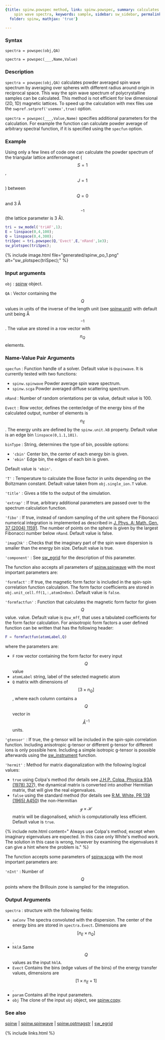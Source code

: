 ```yaml
---
{title: spinw.powspec method, link: spinw.powspec, summary: calculates powder averaged
    spin wave spectra, keywords: sample, sidebar: sw_sidebar, permalink: spinw_powspec,
  folder: spinw, mathjax: 'true'}

---
```

 
### Syntax
 
`spectra = powspec(obj,QA)`
 
`spectra = powspec(___,Name,Value)`
 
### Description
 
`spectra = powspec(obj,QA)` calculates powder averaged spin wave spectrum
by averaging over spheres with different radius around origin in
reciprocal space. This way the spin wave spectrum of polycrystalline
samples can be calculated. This method is not efficient for low
dimensional (2D, 1D) magnetic lattices. To speed up the calculation with
mex files use the `swpref.setpref('usemex',true)` option. 
 
`spectra = powspec(___,Value,Name)` specifies additional parameters for
the calculation. For example the function can calculate powder average of
arbitrary spectral function, if it is specified using the `specfun`
option. 
 
### Example
 
Using only a few lines of code one can calculate the powder spectrum of
the triangular lattice antiferromagnet ($$S=1$$, $$J=1$$) between $$Q=0$$ and 3
Å$$^{-1}$$ (the lattice parameter is 3 Å).
 
```matlab
tri = sw_model('triAF',1);
E = linspace(0,4,100);
Q = linspace(0,4,300);
triSpec = tri.powspec(Q,'Evect',E,'nRand',1e3);
sw_plotspec(triSpec);
```
 
{% include image.html file="generated/spinw_po_1.png" alt="sw_plotspec(triSpec);" %}
 
### Input arguments
 
`obj`
: [spinw](spinw) object.
 
`QA`
: Vector containing the $$Q$$ values in units of the inverse of the length
unit (see [spinw.unit](spinw_unit)) with default unit being Å$$^{-1}$$. The
value are stored in a row vector with $$n_Q$$ elements.
 
### Name-Value Pair Arguments
 
`specfun`
: Function handle of a solver. Default value is `@spinwave`. It is
  currently tested with two functions:
 
  * `spinw.spinwave` 	Powder average spin wave spectrum.
  * `spinw.scga`      Powder averaged diffuse scattering spectrum.
 
`nRand`
: Number of random orientations per `QA` value, default value is 100.
 
`Evect`
: Row vector, defines the center/edge of the energy bins of the
  calculated output, number of elements is $$n_E$$. The energy units are
  defined by the `spinw.unit.kB` property. Default value is an edge bin
  `linspace(0,1.1,101)`.
 
`binType`
: String, determines the type of bin, possible options:
  * `'cbin'`    Center bin, the center of each energy bin is given.
  * `'ebin'`    Edge bin, the edges of each bin is given.
 
  Default value is `'ebin'`.
 
`'T'`
: Temperature to calculate the Bose factor in units
  depending on the Boltzmann constant. Default value taken from
  `obj.single_ion.T` value.
 
`'title'`
: Gives a title to the output of the simulation.
 
`'extrap'`
: If true, arbitrary additional parameters are passed over to
  the spectrum calculation function.
 
`'fibo'`
: If true, instead of random sampling of the unit sphere the Fibonacci
  numerical integration is implemented as described in
  [J. Phys. A: Math. Gen. 37 (2004)
  11591](http://iopscience.iop.org/article/10.1088/0305-4470/37/48/005/meta).
  The number of points on the sphere is given by the largest
  Fibonacci number below `nRand`. Default value is false.
 
`'imagChk'`
: Checks that the imaginary part of the spin wave dispersion is
  smaller than the energy bin size. Default value is true.
 
`'component'`
: See [sw_egrid](sw_egrid) for the description of this parameter.
 
The function also accepts all parameters of [spinw.spinwave](spinw_spinwave) with the
most important parameters are:
 
`'formfact'`
: If true, the magnetic form factor is included in the spin-spin
  correlation function calculation. The form factor coefficients are
  stored in `obj.unit_cell.ff(1,:,atomIndex)`. Default value is `false`.
 
`'formfactfun'`
: Function that calculates the magnetic form factor for given $$Q$$ value.
  value. Default value is `@sw_mff`, that uses a tabulated coefficients
  for the form factor calculation. For anisotropic form factors a user
  defined function can be written that has the following header:
  ```matlab
  F = formfactfun(atomLabel,Q)
  ```
  where the parameters are:
  * `F`           row vector containing the form factor for every input 
                  $$Q$$ value
  * `atomLabel`   string, label of the selected magnetic atom
  * `Q`           matrix with dimensions of $$[3\times n_Q]$$, where each
                  column contains a $$Q$$ vector in $$Å^{-1}$$ units.
 
`'gtensor'`
: If true, the g-tensor will be included in the spin-spin correlation
  function. Including anisotropic g-tensor or different
  g-tensor for different ions is only possible here. Including a simple
  isotropic g-tensor is possible afterwards using the [sw_instrument](sw_instrument)
  function.
 
`'hermit'`
: Method for matrix diagonalization with the following logical values:
  
  * `true`    using Colpa's method (for details see [J.H.P. Colpa, Physica 93A (1978) 327](http://www.sciencedirect.com/science/article/pii/0378437178901607)),
              the dynamical matrix is converted into another Hermitian
              matrix, that will give the real eigenvalues.
  * `false`   using the standard method (for details see [R.M. White, PR 139 (1965) A450](https://journals.aps.org/pr/abstract/10.1103/PhysRev.139.A450))
              the non-Hermitian $$\mathcal{g}\times \mathcal{H}$$ matrix
              will be diagonalised, which is computationally less
              efficient. Default value is `true`.
 
{% include note.html content=" Always use Colpa's method, except when imaginary eigenvalues are
  expected. In this case only White's method work. The solution in this
  case is wrong, however by examining the eigenvalues it can give a hint
  where the problem is." %}
 
The function accepts some parameters of [spinw.scga](spinw_scga) with the most important
parameters are:
 
`'nInt'`
: Number of $$Q$$ points where the Brillouin zone is sampled for the
  integration.
 
### Output Arguments
 
`spectra`
: structure with the following fields:
 
  * `swConv` The spectra convoluted with the dispersion. The center
    of the energy bins are stored in `spectra.Evect`. Dimensions are
    $$[n_E\times n_Q]$$.
  * `hklA` Same $$Q$$ values as the input `hklA`.
  * `Evect` Contains the bins (edge values of the bins) of the energy transfer
    values, dimensions are $$[1\times n_E+1]$$.
  * `param` Contains all the input parameters.
  * `obj` The clone of the input `obj` object, see [spinw.copy](spinw_copy).
 
### See also
 
[spinw](spinw) \| [spinw.spinwave](spinw_spinwave) \| [spinw.optmagstr](spinw_optmagstr) \| [sw_egrid](sw_egrid)
 

{% include links.html %}
